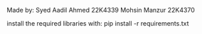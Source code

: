 Made by:
Syed Aadil Ahmed 22K4339
Mohsin Manzur 22K4370

install the required libraries with:
pip install -r requirements.txt
